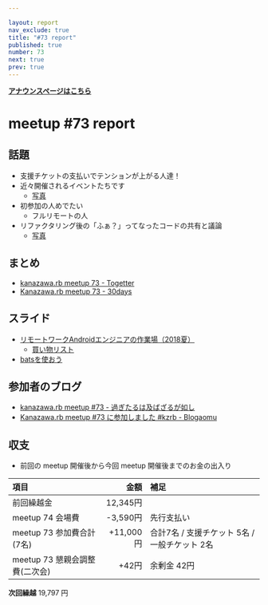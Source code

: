 ```yaml
---

layout: report
nav_exclude: true
title: "#73 report"
published: true
number: 73
next: true
prev: true
---
```


<div style="text-align: left;"><a href="/73/"><strong>アナウンスページはこちら</strong></a></div>

# meetup #73 report

## 話題

* 支援チケットの支払いでテンションが上がる人達！
* 近々開催されるイベントたちです
  + [写真](https://twitter.com/TAKAyuki_atkwsk/status/1040815794316169217/photo/1)
* 初参加の人めでたい
  + フルリモートの人
* リファクタリング後の「ふぁ？」ってなったコードの共有と議論
  + [写真](http://30d.jp/kzrb/63/photo/32)

## まとめ

* [kanazawa.rb meetup 73 - Togetter](https://togetter.com/li/1267783)
* [Kanazawa.rb meetup 73 - 30days](http://30d.jp/kzrb/63)

## スライド

* [リモートワークAndroidエンジニアの作業場（2018夏）](https://speakerdeck.com/noboru/rimotowakuandroidenziniafalsezuo-ye-chang-2018xia)
  + [買い物リスト](https://gist.github.com/noboru-i/ef8d7ae9fb1d1612fdf32319fc41533b)
* [batsを使おう](https://speakerdeck.com/cottondesu/lets-use-bats)

## 参加者のブログ

* [kanazawa\.rb meetup \#73 \- 過ぎたるは及ばざるが如し](http://cotton-desu.hatenablog.com/entry/2018/09/17/224233)
* [Kanazawa\.rb meetup \#73 に参加しました \#kzrb \- Blogaomu](https://www.blogaomu.com/entry/kzrb73)

## 収支

* 前回の meetup 開催後から今回 meetup 開催後までのお金の出入り

|項目                           |金額         |補足                                               |
|:------------------------------|------------:|:--------------------------------------------------|
| 前回繰越金                    |    12,345円 |                                                   |
| meetup 74 会場費              |    -3,590円 | 先行支払い                                        |
| meetup 73 参加費合計(7名)    |   +11,000円 | 合計7名 / 支援チケット 5名 / 一般チケット 2名       |
| meetup 73 懇親会調整費(二次会)|      +42円 | 余剰金 42円                                      |

**次回繰越**  19,797 円
